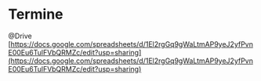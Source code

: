 # Termine

@Drive [https://docs.google.com/spreadsheets/d/1El2rgGq9gWaLtmAP9yeJ2yfPvnE00Eu6TulFVbQRMZc/edit?usp=sharing](https://docs.google.com/spreadsheets/d/1El2rgGq9gWaLtmAP9yeJ2yfPvnE00Eu6TulFVbQRMZc/edit?usp=sharing)
